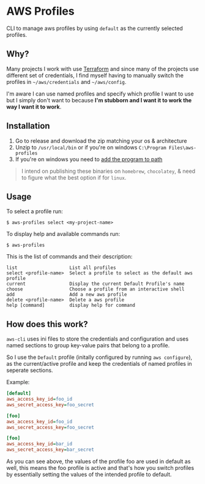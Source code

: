 # AWS Profiles

CLI to manage aws profiles by using `default` as the currently selected profiles.

## Why?

Many projects I work with use [Terraform](https://www.terraform.io/) and since many of the projects use different set of credentials, I find myself having to manually switch the profiles in `~/aws/credentials` and `~/aws/config`.

I'm aware I can use named profiles and specify which profile I want to use but I simply don't want to because **I'm stubborn and I want it to work the way I want it to work**.

## Installation


1. Go to release and download the zip matching your os & architecture
2. Unzip to `/usr/local/bin` or if you're on windows `C:\Program Files\aws-profiles`
3. If you're on windows you need to [add the program to path](https://gist.github.com/RodPaDev/e9365fbb6f0c5d8553ceb84ad87110b1.js)


>I intend on publishing these binaries on `homebrew`, `chocolatey`, & need to figure what the best option if for `linux`.

## Usage


To select a profile run:

```
$ aws-profiles select <my-project-name>
```

To display help and available commands run:

```
$ aws-profiles
```

This is the list of commands and their description:

```
list                   List all profiles
select <profile-name>  Select a profile to select as the default aws profile
current                Display the current Default Profile's name
choose                 Choose a profile from an interactive shell
add                    Add a new aws profile
delete <profile-name>  Delete a aws profile
help [command]         display help for command
```

## How does this work?

`aws-cli` uses ini files to store the credentials and configuration and uses named sections to group key-value pairs that belong to a profile.

So I use the `Default` profile (initally configured by running `aws configure`), as the current/active profile and keep the credentials of named profiles in seperate sections.

Example:

```ini
[default]
aws_access_key_id=foo_id
aws_secret_access_key=foo_secret

[foo]
aws_access_key_id=foo_id
aws_secret_access_key=foo_secret

[foo]
aws_access_key_id=bar_id
aws_secret_access_key=bar_secret
```

As you can see above, the values of the profile foo are used in default as well, this means the foo profile is active and that's how you switch profiles by essentially setting the values of the intended profile to default.
